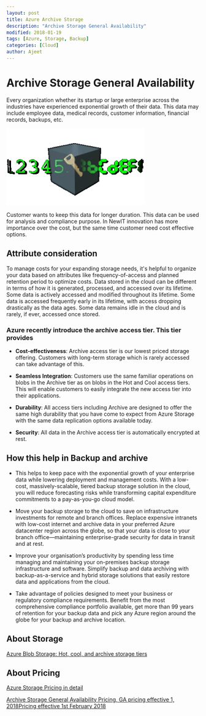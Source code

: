 ```yaml
---
layout: post
title: Azure Archive Storage
description: "Archive Storage General Availability"
modified: 2018-01-19
tags: [Azure, Storage, Backup]
categories: [Cloud]
author: Ajeet
---
```

# Archive Storage General Availability


Every organization whether its startup or large enterprise across the industries have experienced exponential growth of their data. This data may include employee data, medical records, customer information, financial records, backups, etc.
<!--more-->


![Data Growth ](/images/others/data.webp)


Customer wants to keep this data for longer duration. This data can be used for analysis and compliance purpose. In NewIT innovation has more importance over the cost, but the same time customer need cost effective options.

## **Attribute consideration**

To manage costs for your expanding storage needs, it's helpful to organize your data based on attributes like frequency-of-access and planned retention period to optimize costs. Data stored in the cloud can be different in terms of how it is generated, processed, and accessed over its lifetime. Some data is actively accessed and modified throughout its lifetime. Some data is accessed frequently early in its lifetime, with access dropping drastically as the data ages. Some data remains idle in the cloud and is rarely, if ever, accessed once stored.

### Azure recently introduce the archive access tier. This tier provides


*   **Cost-effectiveness**: Archive access tier is our lowest priced storage offering. Customers with long-term storage which is rarely accessed can take advantage of this. 



*   **Seamless Integration**: Customers use the same familiar operations on blobs in the Archive tier as on blobs in the Hot and Cool access tiers. This will enable customers to easily integrate the new access tier into their applications.



*   **Durability**: All access tiers including Archive are designed to offer the same high durability that you have come to expect from Azure Storage with the same data replication options available today.



*   **Security**: All data in the Archive access tier is automatically encrypted at rest.


## How this help in Backup and archive

*   This helps to keep pace with the exponential growth of your enterprise data while lowering deployment and management costs. With a low-cost, massively-scalable, tiered backup storage solution in the cloud, you will reduce forecasting risks while transforming capital expenditure commitments to a pay-as-you-go cloud model.

*   Move your backup storage to the cloud to save on infrastructure investments for remote and branch offices. Replace expensive intranets with low-cost internet and archive data in your preferred Azure datacenter region across the globe, so that your data is close to your branch office—maintaining enterprise-grade security for data in transit and at rest.

* Improve your organisation’s productivity by spending less time managing and maintaining your on-premises backup storage infrastructure and software. Simplify backup and data archiving with backup-as-a-service and hybrid storage solutions that easily restore data and applications from the cloud.

* Take advantage of policies designed to meet your business or regulatory compliance requirements. Benefit from the most comprehensive compliance portfolio available, get more than 99 years of retention for your backup data and pick any Azure region around the globe for your backup and archive location.


## About Storage


[Azure Blob Storage: Hot, cool, and archive storage tiers](https://docs.microsoft.com/en-us/azure/storage/blobs/storage-blob-storage-tiers)


## About Pricing

[Azure Storage Pricing in detail](
https://azure.microsoft.com/en-in/pricing/details/storage/)

  [Archive Storage General Availability Pricing, GA pricing effective 1, 2018Pricing effective 1st February 2018](https://azure.microsoft.com/en-in/pricing/details/storage/blobs/archive-ga/)